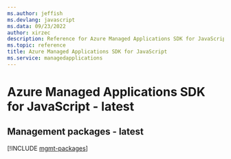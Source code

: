 ```yaml
---
ms.author: jeffish
ms.devlang: javascript
ms.data: 09/23/2022
author: xirzec
description: Reference for Azure Managed Applications SDK for JavaScript
ms.topic: reference
title: Azure Managed Applications SDK for JavaScript
ms.service: managedapplications
---
```

# Azure Managed Applications SDK for JavaScript - latest

## Management packages - latest
[!INCLUDE [mgmt-packages](managed-applications-mgmt-index.md)]